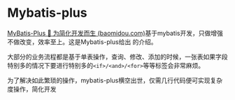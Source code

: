 # Mybatis-plus

[MyBatis-Plus 🚀 为简化开发而生 (baomidou.com)](https://baomidou.com/)基于mybatis开发，只做增强不做改变，效率至上。这是Mybatis-plus给出 的介绍。

大部分的业务流程都是基于单表操作，查询、修改、添加的时候，一张表如果字段特别多的情况下要进行特别多的`<if>/<and>/<for>`等等标签会非常麻烦。

为了解决如此繁琐的操作，mybatis-plus横空出世，仅需几行代码便可实现复杂度操作，简化开发